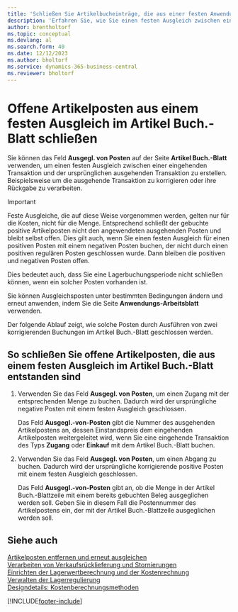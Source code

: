 ```yaml
---
title: 'Schließen Sie Artikelbucheinträge, die aus einer festen Anwendung stammen'
description: 'Erfahren Sie, wie Sie einen festen Ausgleich zwischen einer eingehenden Transaktion und der ursprünglichen ausgehenden Transaktion im Artikel-Buch erstellen.'
author: brentholtorf
ms.topic: conceptual
ms.devlang: al
ms.search.form: 40
ms.date: 12/12/2023
ms.author: bholtorf
ms.service: dynamics-365-business-central
ms.reviewer: bholtorf
---
```

# Offene Artikelposten aus einem festen Ausgleich im Artikel Buch.-Blatt schließen

Sie können das Feld **Ausgegl. von Posten** auf der Seite **Artikel Buch.-Blatt** verwenden, um einen festen Ausgleich zwischen einer eingehenden Transaktion und der ursprünglichen ausgehenden Transaktion zu erstellen. Beispielsweise um die ausgehende Transaktion zu korrigieren oder ihre Rückgabe zu verarbeiten.  

> [!IMPORTANT]  
> Feste Ausgleiche, die auf diese Weise vorgenommen werden, gelten nur für die Kosten, nicht für die Menge. Entsprechend schließt der gebuchte positive Artikelposten nicht den angewendeten ausgehenden Posten und bleibt selbst offen. Dies gilt auch, wenn Sie einen festen Ausgleich für einen positiven Posten mit einem negativen Posten buchen, der nicht durch einen positiven regulären Posten geschlossen wurde. Dann bleiben die positiven und negativen Posten offen.  
>
> Dies bedeutet auch, dass Sie eine Lagerbuchungsperiode nicht schließen können, wenn ein solcher Posten vorhanden ist.  

Sie können Ausgleichsposten unter bestimmten Bedingungen ändern und erneut anwenden, indem Sie die Seite **Anwendungs-Arbeitsblatt** verwenden.  

Der folgende Ablauf zeigt, wie solche Posten durch Ausführen von zwei korrigierenden Buchungen im Artikel Buch.-Blatt geschlossen werden.  

## So schließen Sie offene Artikelposten, die aus einem festen Ausgleich im Artikel Buch.-Blatt entstanden sind  

1. Verwenden Sie das Feld **Ausgegl. von Posten**, um einen Zugang mit der entsprechenden Menge zu buchen. Dadurch wird der ursprüngliche negative Posten mit einem festen Ausgleich geschlossen.  

    Das Feld **Ausgegl.-von-Posten** gibt die Nummer des ausgehenden Artikelpostens an, dessen Einstandspreis dem eingehenden Artikelposten weitergeleitet wird, wenn Sie eine eingehende Transaktion des Typs **Zugang** oder **Einkauf** mit dem Artikel Buch.-Blatt buchen.  
2. Verwenden Sie das Feld **Ausgegl. von Posten**, um einen Abgang zu buchen. Dadurch wird der ursprüngliche korrigierende positive Posten mit einem festen Ausgleich geschlossen.  

    Das Feld **Ausgegl.-von-Posten** gibt an, ob die Menge in der Artikel Buch.-Blattzeile mit einem bereits gebuchten Beleg ausgeglichen werden soll. Geben Sie in diesem Fall die Postennummer des Artikelpostens ein, der mit der Artikel Buch.-Blattzeile ausgeglichen werden soll.

## Siehe auch 

[Artikelposten entfernen und erneut ausgleichen](finance-how-to-remove-and-reapply-item-entries.md)  
[Verarbeiten von Verkaufsrücklieferung und Stornierungen](sales-how-process-sales-returns-cancellations.md)  
[Einrichten der Lagerwertberechnung und der Kostenrechnung](finance-set-up-inventory-valuation-and-costing.md)  
[Verwalten der Lagerregulierung](finance-manage-inventory-costs.md)  
[Designdetails: Kostenberechnungsmethoden](design-details-costing-methods.md)


[!INCLUDE[footer-include](includes/footer-banner.md)]